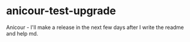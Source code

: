 # anicour-test-upgrade

Anicour - I'll make a release in the next few days after I write the readme and help md.
